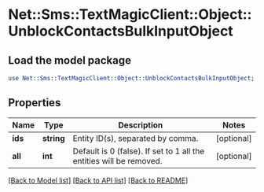 # Net::Sms::TextMagicClient::Object::UnblockContactsBulkInputObject

## Load the model package
```perl
use Net::Sms::TextMagicClient::Object::UnblockContactsBulkInputObject;
```

## Properties
Name | Type | Description | Notes
------------ | ------------- | ------------- | -------------
**ids** | **string** | Entity ID(s), separated by comma. | [optional] 
**all** | **int** | Default is 0 (false). If set to 1 all the entities will be removed. | [optional] 

[[Back to Model list]](../README.md#documentation-for-models) [[Back to API list]](../README.md#documentation-for-api-endpoints) [[Back to README]](../README.md)


